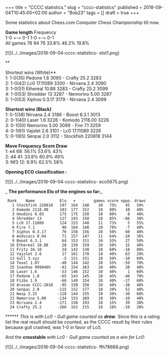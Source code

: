 +++
title = "CCCC statistics."
slug = "cccc-statistics"
published = 2018-09-04T10:45:00+02:00
author = "Bob23"
tags = []
draft = true
+++

Some statistics about Chess.com Computer Chess Championship till now.

**Game length** Frequency  
1-0 =-= 0-1 1-0 =-= 0-1  
All games 78 94 76 33.8% 46.2% 19.8%

[![](../../images/2018-09-04-cccc-statistics-
stst1.png)

**

Shortest wins (White)**  
1: 1-0(35) Pedone 1.8 3090 - Crafty 25.2 3283  
2: 1-0(42) Lc0 17.11089 3300 - Nirvana 2.4 3090  
3: 1-0(51) Ethereal 10.88 3283 - Crafty 25.2 3099  
4: 1-0(53) Shredder 13 3287 - Nemorino 5.00 3287  
5: 1-0(53) Xiphos 0.3.17 3179 - Nirvana 2.4 3099

 **Shortest wins (Black)**  
1: 0-1(38) Nirvana 2.4 3186 - Booot 6.3.1 3013  
2: 0-1(40) Laser 1.6 3226 - Komodo 2118.00 3226  
3: 0-1(50) Nemorino 5.00 3099 - Fire 7.1 3259  
4: 0-1(61) Vajolet 2.6 3101 - Lc0 17.11089 3226  
5: 0-1(65) Senpai 2.0 3112 - Stockfish 220818 3144

**Move Frequency Score Draw**  
1: e4 68: 56.1% 53.6% 43%  
2: d4 41: 33.8% 60.9% 49%  
3: Nf3 12: 9.9% 62.5% 58%

**Opening ECO classification :**

[![](../../images/2018-09-04-cccc-statistics-
eco5675.png)

 _ **The performance Elo of the engines so far:**_

     Rank    Name           Elo   +   -    games score oppo. draws   
       1 Stockfish 220818   197  164  148    10   75%    45   50%   
       2 Komodo 2118.00     183  177  152    10   80%    10   40%   
       3 Houdini 6.03       175  175  150    10   80%     8   40%   
       4 Shredder 13        127  193  158    10   85%   -66   30%   
       5 Lc0 17.11089       124  153  140    11   73%     5   55%   
       6 Fire 7.1            98  164  148    10   70%    -7   40%   
       7 Xiphos 0.3.17       76  156  156    10   50%    60   40%   
       8 Andscacs 0.94       71  157  147    11   64%   -10   36%   
       9 Booot 6.3.1         64  153  151    10   55%    27   50%   
      10 Ethereal 10.88      28  159  159    10   50%    15   40%   
      11 Fritz 16.10         24  142  138    10   60%   -18   80%   
      12 Vajolet 2.6         17  161  170    10   40%    63   20%   
      13 Gull 3.syz          -5  151  151    10   50%   -10   60%   
      14 Texel 1.07         -40  144  142    10   55%   -59   70%   
      15 Ivanhoe 999946h    -42  154  163    10   40%    20   40%   
      16 Laser 1.6          -53  146  152    10   40%     1   60%   
      17 Pedone 1.8         -65  143  145    10   45%   -40   70%   
      18 Fizbo 1.9          -68  149  154    10   40%   -17   60%   
      19 Arasan CCCC-2018   -95  150  158    10   40%   -38   40%   
      20 Senpai 2.0        -115  152  177    10   20%    52   40%   
      21 Wasp 3.25         -128  144  155    10   30%   -30   60%   
      22 Nemorino 5.00     -134  153  169    10   30%   -10   40%   
      23 Nirvana 2.4       -171  158  193    10   15%    39   30%   
      24 Crafty 25.2       -266  163  215    10   10%   -19   20% 

****** _This is with Lc0 - Gull game counted as **draw**._ Since this is a
rating list the real result should be counted, as the CCCC result by their
rules because gull crashed, was 1-0 in favor of Lc0.

And the **crosstable** _with Lc0 - Gull game counted as a win for Lc0:_

[![](../../images/2018-09-04-cccc-statistics-
ffh78668.png)
